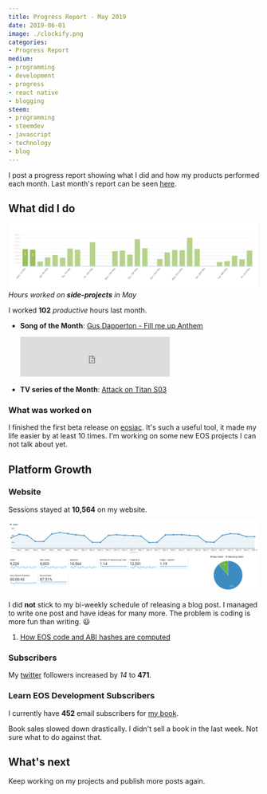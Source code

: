 ```yaml
---
title: Progress Report - May 2019
date: 2019-06-01
image: ./clockify.png
categories:
- Progress Report
medium:
- programming
- development
- progress
- react native
- blogging
steem:
- programming
- steemdev
- javascript
- technology
- blog
---
```



I post a progress report showing what I did and how my products performed each month.
Last month's report can be seen [here](/progress-report-april-2019).

## What did I do

![Productive Hours in May](./clockify.png)
_Hours worked on **side-projects** in May_

I worked **102** _productive_ hours last month.

* **Song of the Month**: [Gus Dapperton - Fill me up Anthem](https://open.spotify.com/track/7460zTXWqoe9ElsRebQU8j?si=nSlLqRRMTK2oF5H5a19mDA)
    <iframe src="https://open.spotify.com/embed/track/7460zTXWqoe9ElsRebQU8j" width="300" height="80" frameborder="0" allowtransparency="true" allow="encrypted-media"></iframe>

* **TV series of the Month**: [Attack on Titan S03](https://trakt.tv/shows/attack-on-titan/seasons/3)

### What was worked on

I finished the first beta release on [eosiac](https://github.com/MrToph/eosiac). It's such a useful tool, it made my life easier by at least 10 times.
I'm working on some new EOS projects I can not talk about yet.

## Platform Growth

### Website

Sessions stayed at **10,564** on my website.

![Website Traffic](./website-traffic.png)

I did **not** stick to my bi-weekly schedule of releasing a blog post.
I managed to write one post and have ideas for many more. The problem is coding is more fun than writing. 😃

1. [How EOS code and ABI hashes are computed](/how-code-hash-and-abi-hash-are-computed-in-eos/)

### Subscribers

My [twitter](https://twitter.com/cmichelio) followers increased by _14_ to **471**.

### Learn EOS Development Subscribers

I currently have **452** email subscribers for [my book](https://learneos.one).

Book sales slowed down drastically. I didn't sell a book in the last week.
Not sure what to do against that.

## What's next

Keep working on my projects and publish more posts again.

